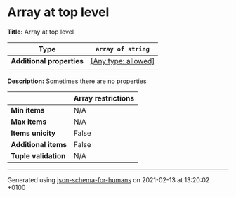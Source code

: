 # Array at top level

**Title:** Array at top level

| Type | `array of string` |
| ---- | --- |
| **Additional properties** |[[Any type: allowed]](# "Additional Properties of any type are allowed.")|
|  |  |

**Description:** Sometimes there are no properties

|                       | Array restrictions |
| --------------------- | ------------------ |
| **Min items**         | N/A |
| **Max items**         | N/A |
| **Items unicity**     | False |
| **Additional items**  | False |
| **Tuple validation**  | N/A |

----------------------------------------------------------------------------------------------------------------------------
Generated using [json-schema-for-humans](https://github.com/coveooss/json-schema-for-humans) on 2021-02-13 at 13:20:02 +0100
